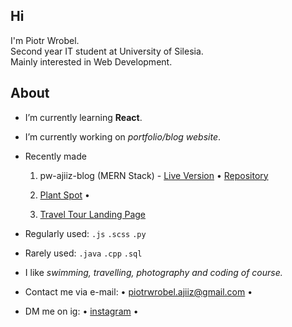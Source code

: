 <h2>Hi </h2>
<p>I'm Piotr Wrobel.<br />
Second year IT student at University of Silesia.<br />
Mainly interested in Web Development.</p>

## About
* I’m currently learning **React**.
* I’m currently working on *portfolio/blog website*.
* Recently made

  1. pw-ajiiz-blog (MERN Stack) - [Live Version](https://pw-ajiiz-blog.netlify.app/) • [Repository](https://github.com/ajiiz/pw-ajiiz-blog)
  
  2. [Plant Spot](https://github.com/ajiiz/plants-react-app)  •  
  
  3. [Travel Tour Landing Page](https://github.com/ajiiz/travel-tour-website)

* Regularly used: `.js` `.scss` `.py`
* Rarely used: `.java` `.cpp` `.sql`
* I like *swimming, travelling, photography and coding of course.*
* Contact me via e-mail: • piotrwrobel.ajiiz@gmail.com •
* DM me on ig: • <a href="https://www.instagram.com/pvvrbl/">instagram</a> •
